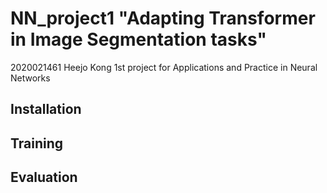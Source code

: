 # NN_project1 "Adapting Transformer in Image Segmentation tasks"
2020021461 Heejo Kong
1st project for Applications and Practice in Neural Networks


## Installation



## Training



## Evaluation




